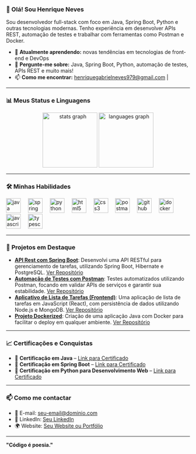 ### 👋 Olá! Sou Henrique Neves
Sou desenvolvedor full-stack com foco em Java, Spring Boot, Python e outras tecnologias modernas. Tenho experiência em desenvolver APIs REST, automação de testes e trabalhar com ferramentas como Postman e Docker.

- 🌱 **Atualmente aprendendo:** novas tendências em tecnologias de front-end e DevOps
- 💬 **Pergunte-me sobre:** Java, Spring Boot, Python, automação de testes, APIs REST e muito mais!
- 📫 **Como me encontrar:** henriquegabrielneves979@gmail.com | 

---
### 📊 **Meus Status e Linguagens**

<div align="center">
  <img src="https://github-readme-stats.vercel.app/api?username=hgnevess&hide_title=false&hide_rank=false&show_icons=true&include_all_commits=true&count_private=true&disable_animations=false&theme=dracula&locale=en&hide_border=false&order=1" height="150" alt="stats graph" />
  <img src="https://github-readme-stats.vercel.app/api/top-langs?username=hgnevess&locale=en&hide_title=false&layout=compact&card_width=320&langs_count=5&theme=dracula&hide_border=false&order=2" height="150" alt="languages graph" />
</div>

---
### 🛠️ **Minhas Habilidades**

<div align="left">
  <img src="https://skillicons.dev/icons?i=java" height="40" alt="java logo" />
  <img width="12" />
  <img src="https://skillicons.dev/icons?i=spring" height="40" alt="spring boot logo" />
  <img width="12" />
  <img src="https://skillicons.dev/icons?i=py" height="40" alt="python logo" />
  <img width="12" />
  <img src="https://skillicons.dev/icons?i=html" height="40" alt="html5 logo" />
  <img width="12" />
  <img src="https://skillicons.dev/icons?i=css" height="40" alt="css3 logo" />
  <img width="12" />
  <img src="https://skillicons.dev/icons?i=postman" height="40" alt="postman logo" />
  <img width="12" />
  <img src="https://skillicons.dev/icons?i=github" height="40" alt="github logo" />
  <img width="12" />
  <img src="https://skillicons.dev/icons?i=docker" height="40" alt="docker logo" />
  <img width="12" />
  <img src="https://skillicons.dev/icons?i=js" height="40" alt="javascript logo" />
  <img width="12" />
  <img src="https://skillicons.dev/icons?i=typescript" height="40" alt="typescript logo" />
</div>

---
### 🚀 **Projetos em Destaque**

- **[API Rest com Spring Boot](link-do-repositório)**: Desenvolvi uma API RESTful para gerenciamento de tarefas, utilizando Spring Boot, Hibernate e PostgreSQL. [Ver Repositório](link-do-repositório)
- **[Automação de Testes com Postman](link-do-repositório)**: Testes automatizados utilizando Postman, focando em validar APIs de serviços e garantir sua estabilidade. [Ver Repositório](link-do-repositório)
- **[Aplicativo de Lista de Tarefas (Frontend)](link-do-repositório)**: Uma aplicação de lista de tarefas em JavaScript (React), com persistência de dados utilizando Node.js e MongoDB. [Ver Repositório](link-do-repositório)
- **[Projeto Dockerized](link-do-repositório)**: Criação de uma aplicação Java com Docker para facilitar o deploy em qualquer ambiente. [Ver Repositório](link-do-repositório)

---
### 📈 **Certificações e Conquistas**

- 🏅 **Certificação em Java** – [Link para Certificado](link-do-certificado)
- 🏅 **Certificação em Spring Boot** – [Link para Certificado](link-do-certificado)
- 🏅 **Certificação em Python para Desenvolvimento Web** – [Link para Certificado](link-do-certificado)

---
### 📫 **Como me contactar**

- 📧 E-mail: [seu-email@dominio.com](mailto:seu-email@dominio.com)
- 🔗 LinkedIn: [Seu LinkedIn](link-para-seu-linkedin)
- 🌍 Website: [Seu Website ou Portfólio](link-para-seu-site)

---
**"Código é poesia."**
